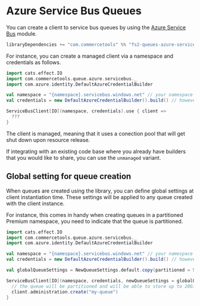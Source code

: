# Azure Service Bus Queues

You can create a client to service bus queues by using the [Azure Service Bus][service-bus] module.

```scala
libraryDependencies += "com.commercetools" %% "fs2-queues-azure-service-bus" % "@VERSION@"
```

For instance, you can create a managed client via a namespace and credentials as follows.

```scala mdoc:compile-only
import cats.effect.IO
import com.commercetools.queue.azure.servicebus._
import com.azure.identity.DefaultAzureCredentialBuilder

val namespace = "{namespace}.servicebus.windows.net" // your namespace
val credentials = new DefaultAzureCredentialBuilder().build() // however you want to authenticate

ServiceBusClient[IO](namespace, credentials).use { client =>
  ???
}
```

The client is managed, meaning that it uses a conection pool that will get shut down upon resource release.

If integrating with an existing code base where you already have builders that you would like to share, you can use the `unmanaged` variant.

## Global setting for queue creation

When queues are created using the library, you can define global settings at client instantiation time. These settings will be applied to any queue created with the client instance.

For instance, this comes in handy when creating queues in a partitioned Premium namespace, you need to indicate that the queue is partitioned.

```scala mdoc:compile-only
import cats.effect.IO
import com.commercetools.queue.azure.servicebus._
import com.azure.identity.DefaultAzureCredentialBuilder

val namespace = "{namespace}.servicebus.windows.net" // your namespace
val credentials = new DefaultAzureCredentialBuilder().build() // however you want to authenticate

val globalQueueSettings = NewQueueSettings.default.copy(partitioned = Some(true), queueSize = Some(Size.gib(20)))

ServiceBusClient[IO](namespace, credentials, newQueueSettings = globalQueueSettings).use { client =>
  // the queue will be partitioned and will be able to store up to 20GiB of data
  client.administration.create("my-queue")
}
```

[service-bus]: https://learn.microsoft.com/en-us/azure/service-bus-messaging/service-bus-messaging-overview
